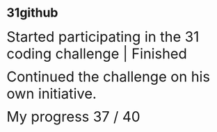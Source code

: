 # 31github

<span style="font-size: 2rem;"> Started participating in the 31 coding challenge | Finished</span>

<span style="font-size: 2rem;"> Continued the challenge on his own initiative.</span>

<span style="font-size: 2rem;">My progress 37 / 40</span>
